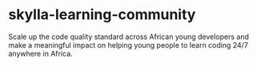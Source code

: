 # skylla-learning-community
Scale up the code quality standard across African young developers and make a meaningful impact on helping young people to learn coding 24/7 anywhere in Africa. 
